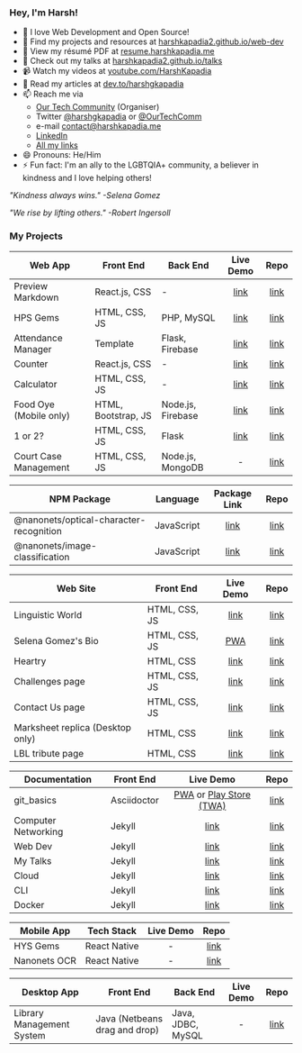 ### Hey, I'm Harsh!

- 💛 I love Web Development and Open Source!
- 🔖 Find my projects and resources at [harshkapadia2.github.io/web-dev](https://harshkapadia2.github.io/web-dev)
- 📄 View my résumé PDF at [resume.harshkapadia.me](https://resume.harshkapadia.me)
- 🎤 Check out my talks at [harshkapadia2.github.io/talks](https://harshkapadia2.github.io/talks)
- 📹 Watch my videos at [youtube.com/HarshKapadia](https://www.youtube.com/HarshKapadia)
- 📃 Read my articles at [dev.to/harshgkapadia](https://dev.to/harshgkapadia)
- 📫 Reach me via
  - [Our Tech Community](https://ourtech.community) (Organiser)
  - Twitter [@harshgkapadia](https://twitter.com/harshgkapadia) or [@OurTechComm](https://twitter.com/OurTechComm)
  - e-mail [contact@harshkapadia.me](mailto:contact@harshkapadia.me)
  - [LinkedIn](https://www.linkedin.com/in/harshgkapadia)
  - [All my links](https://links.harshkapadia.me)
- 😄 Pronouns: He/Him
- ⚡ Fun fact: I'm an ally to the LGBTQIA+ community, a believer in kindness and I love helping others!

*"Kindness always wins." -Selena Gomez*

*"We rise by lifting others." -Robert Ingersoll*

### My Projects

Web App | Front End | Back End | Live Demo | Repo
------- | --------- | -------- | :-------: | :--:
Preview Markdown | React.js, CSS | - | [link](https://harshkapadia2.github.io/preview-markdown) | [link](https://github.com/HarshKapadia2/preview-markdown)
HPS Gems | HTML, CSS, JS | PHP, MySQL | [link](https://hps-gems.herokuapp.com) | [link](https://github.com/HarshKapadia2/hps-gems)
Attendance Manager | Template | Flask, Firebase | [link](https://attendance-management-flask.herokuapp.com) | [link](https://github.com/HarshKapadia2/attendance_management)
Counter | React.js, CSS | - | [link](https://harshkapadia2.github.io/react-js-counter) | [link](https://github.com/HarshKapadia2/react-js-counter)
Calculator| HTML, CSS, JS | - | [link](https://harshkapadia2.github.io/calculator) | [link](https://github.com/HarshKapadia2/calculator)
Food Oye (Mobile only) | HTML, Bootstrap, JS | Node.js, Firebase | [link](https://food-oye.herokuapp.com) | [link](https://github.com/rajatrjoshi/food-oye)
1 or 2? | HTML, CSS, JS | Flask | [link](https://one-or-two.herokuapp.com) | [link](https://github.com/HarshKapadia2/one-or-two)
Court Case Management | HTML, CSS, JS | Node.js, MongoDB | - | [link](https://github.com/HarshKapadia2/court_case_management_web_app)

NPM Package | Language | Package Link | Repo
----------- | -------- | :----------: | :--:
@nanonets/optical-character-recognition | JavaScript | [link](https://www.npmjs.com/package/@nanonets/optical-character-recognition) | [link](https://github.com/NanoNets/ocr-js-sdk)
@nanonets/image-classification | JavaScript | [link](https://www.npmjs.com/package/@nanonets/image-classification) | [link](https://github.com/NanoNets/ic-js-sdk)

Web Site | Front End | Live Demo | Repo
-------- | --------- | :-------: | :--:
Linguistic World | HTML, CSS, JS | [link](https://linguisticworld.in) | [link](https://github.com/LinguisticWorld/web-site)
Selena Gomez's Bio | HTML, CSS, JS | [PWA](https://harshkapadia2.github.io/sg-bio) | [link](https://github.com/HarshKapadia2/sg-bio)
Heartry | HTML, CSS | [link](https://www.heartry.tk) | [link](https://github.com/SirusCodes/heartry/tree/gh-pages)
Challenges page | HTML, CSS, JS | [link](https://harshkapadia2.github.io/sample-challenges-page) | [link](https://github.com/HarshKapadia2/sample-challenges-page)
Contact Us page | HTML, CSS, JS | [link](https://harshkapadia2.github.io/sample-contact-us-page) | [link](https://github.com/HarshKapadia2/sample-contact-us-page)
Marksheet replica (Desktop only) | HTML, CSS | [link](https://harshkapadia2.github.io/sample-marksheet) | [link](https://github.com/HarshKapadia2/sample-marksheet)
LBL tribute page | HTML, CSS | [link](https://harshkapadia2.github.io/lbl-tribute-page) | [link](https://github.com/HarshKapadia2/lbl-tribute-page)

Documentation | Front End | Live Demo | Repo
------------- | --------- | :-------: | :--:
git_basics | Asciidoctor | [PWA](https://harshkapadia2.github.io/git_basics) or [Play Store (TWA)](https://play.google.com/store/apps/details?id=com.harsh_kapadia.git_basics) | [link](https://github.com/HarshKapadia2/git_basics)
Computer Networking | Jekyll | [link](https://harshkapadia2.github.io/networking) | [link](https://github.com/HarshKapadia2/networking)
Web Dev | Jekyll | [link](https://harshkapadia2.github.io/web-dev) | [link](https://github.com/HarshKapadia2/web-dev)
My Talks | Jekyll | [link](https://harshkapadia2.github.io/talks) | [link](https://github.com/HarshKapadia2/talks)
Cloud | Jekyll | [link](https://harshkapadia2.github.io/cloud) | [link](https://github.com/HarshKapadia2/cloud)
CLI | Jekyll | [link](https://harshkapadia2.github.io/cli) | [link](https://github.com/HarshKapadia2/cli)
Docker | Jekyll | [link](https://harshkapadia2.github.io/docker) | [link](https://github.com/HarshKapadia2/docker)

Mobile App | Tech Stack | Live Demo | Repo
---------- | ---------- | :-------: | :--:
HYS Gems | React Native | - | [link](https://github.com/HarshKapadia2/hys-gems)
Nanonets OCR | React Native | - | [link](https://github.com/HarshKapadia2/nanonets-ocr-app)

Desktop App | Front End | Back End | Live Demo | Repo
----------- | --------- | -------- | :-------: | :--:
Library Management System | Java (Netbeans drag and drop) | Java, JDBC, MySQL | - | [link](https://github.com/HarshKapadia2/JDBC_LibraryManagementSystem)
